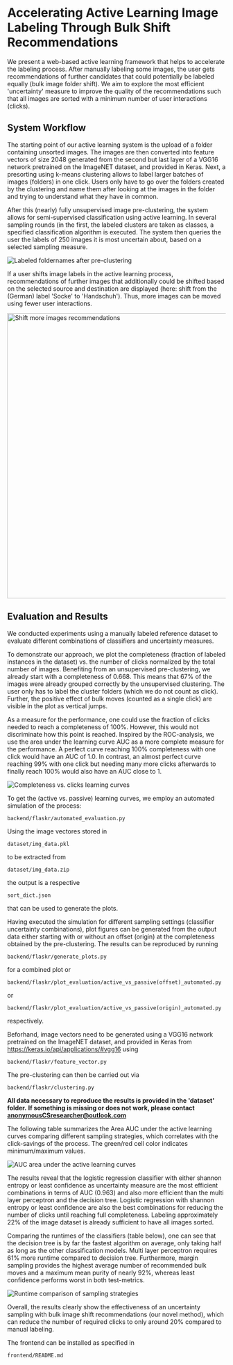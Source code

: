 # Accelerating Active Learning Image Labeling Through Bulk Shift Recommendations

We present a web-based active learning framework that helps to accelerate the labeling process. After manually labeling some images, the user gets recommendations of further candidates that could potentially be labeled equally (bulk image folder shift). We aim to explore the most efficient 'uncertainty' measure to improve the quality of the recommendations such that all images are sorted with a minimum number of user interactions (clicks).

## System Workflow

The starting point of our active learning system is the upload of a folder containing unsorted images. The images are then converted into feature vectors of size 2048 generated from the second but last layer of a VGG16 network pretrained on the ImageNET dataset, and provided in Keras. Next, a presorting using k-means clustering allows to label larger batches of images (folders) in one click. Users only have to go over the folders created by the clustering and name them after looking at the images in the folder and trying to understand what they have in common.

After this (nearly) fully unsupervised image pre-clustering, the system allows for semi-supervised classification using active learning. In several sampling rounds (in the first, the labeled clusters are taken as classes, a specified classification algorithm is executed. The system then queries the user the labels of 250 images it is most uncertain about, based on a selected sampling measure.

![Labeled foldernames after pre-clustering](https://user-images.githubusercontent.com/85504774/132091919-02d3505c-b94f-4d81-a605-95393f580e77.png)

If a user shifts image labels in the active learning process, recommendations of further images that additionally could be shifted based on the selected source and destination are displayed (here: shift from the (German) label 'Socke' to 'Handschuh'). Thus, more images can be moved using fewer user interactions.

<img width="656" alt="Shift more images recommendations" src="https://user-images.githubusercontent.com/85504774/132092010-80a1ef30-4b3a-4bde-a854-b9ead38dc26d.png">


## Evaluation and Results

We conducted experiments using a manually labeled reference dataset to evaluate different combinations of classifiers and uncertainty measures.

To demonstrate our approach, we plot the completeness (fraction of labeled instances in the dataset) vs. the number of clicks normalized by the total number of images.
Benefiting from an unsupervised pre-clustering, we already start with a completeness of 0.668. This means that 67% of the images were already grouped correctly by the unsupervised clustering. The user only has to label the cluster folders (which we do not count as click). Further, the positive effect of bulk moves (counted as a single click) are visible in the plot as vertical jumps.

As a measure for the performance, one could use the fraction of clicks needed to reach a completeness of 100%. However, this would not discriminate how this point is reached. Inspired by the ROC-analysis, we use the area under the learning curve AUC as a more complete measure for the performance. A perfect curve reaching 100% completeness with one click would have an AUC of 1.0. In contrast, an almost perfect curve reaching 99% with one click but needing many more clicks afterwards to finally reach 100% would also have an AUC close to 1.

![Completeness vs. clicks learning curves](https://user-images.githubusercontent.com/85504774/132089958-56b2e364-e44d-4ae0-977d-db6376402d26.png)

To get the (active vs. passive) learning curves, we employ an automated simulation of the process:
```
backend/flaskr/automated_evaluation.py
```
Using the image vectores stored in
```
dataset/img_data.pkl
```
to be extracted from
```
dataset/img_data.zip
```
the output is a respective
```
sort_dict.json
```
that can be used to generate the plots.

Having executed the simulation for different sampling settings (classifier uncertainty combinations), plot figures can be generated from the output data either starting with or without an offset (origin) at the completeness obtained by the pre-clustering.
The results can be reproduced by running
```
backend/flaskr/generate_plots.py
```
for a combined plot or
```
backend/flaskr/plot_evaluation/active_vs_passive(offset)_automated.py
```
or
```
backend/flaskr/plot_evaluation/active_vs_passive(origin)_automated.py
```
respectively.

Beforhand, image vectors need to be generated using a VGG16 network pretrained on the ImageNET dataset, and provided in Keras from
https://keras.io/api/applications/#vgg16
using
```
backend/flaskr/feature_vector.py
```

The pre-clustering can then be carried out via
```
backend/flaskr/clustering.py
```
**All data necessary to reproduce the results is provided in the 'dataset' folder.**
**If something is missing or does not work, please contact anonymousCSresearcher@outlook.com**

The following table summarizes the Area AUC under the active learning curves comparing different sampling strategies, which correlates with the click-savings of the process. The green/red cell color indicates minimum/maximum values.

![AUC area under the active learning curves](https://user-images.githubusercontent.com/85504774/132089680-73cfe223-a754-4c8a-a06d-bf35bb43677a.png)

The results reveal that the logistic regression classifier with either shannon entropy or least confidence as uncertainty measure are the most efficient combinations in terms of AUC (0.963) and also more efficient than the multi layer perceptron and the decision tree. Logistic regression with shannon entropy or least confidence are also the best combinations for reducing the number of clicks until reaching full completeness. Labeling approximately 22% of the image dataset is already sufficient to have all images sorted.

Comparing the runtimes of the classifiers (table below), one can see that the decision tree is by far the fastest algorithm on average, only taking half as long as the other classification models. Multi layer perceptron requires 61% more runtime compared to decision tree. Furthermore, margin sampling provides the highest average number of recommended bulk moves and a maximum mean purity of nearly 92%, whereas least confidence performs worst in both test-metrics.

![Runtime comparison of sampling strategies](https://user-images.githubusercontent.com/85504774/132089938-d314a97c-ffd2-4ba7-8afb-744befa2e7bf.png)

Overall, the results clearly show the effectiveness of an uncertainty sampling with bulk image shift recommendations (our novel method), which can reduce the number of required clicks to only around 20% compared to manual labeling.

The frontend can be installed as specified in
```
frontend/README.md
```
